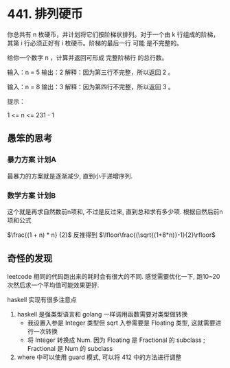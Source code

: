 # 441. 排列硬币

你总共有 n 枚硬币，并计划将它们按阶梯状排列。对于一个由 k 行组成的阶梯，其第 i 行必须正好有 i 枚硬币。阶梯的最后一行 可能 是不完整的。

给你一个数字 n ，计算并返回可形成 完整阶梯行 的总行数。

输入：n = 5
输出：2
解释：因为第三行不完整，所以返回 2 。

输入：n = 8
输出：3
解释：因为第四行不完整，所以返回 3 。

提示：

1 <= n <= 231 - 1

## 愚笨的思考

### 暴力方案 计划A

最暴力的方案就是逐渐减少, 直到小于递增序列.

### 数学方案 计划B

这个就是再求自然数前n项和, 不过是反过来, 直到总和求有多少项. 根据自然后前n项和公式 

$\frac{(1 + n) * n} {2}$ 反推得到 $\lfloor\frac{(\sqrt{(1+8*n)}-1}{2}\rfloor$

## 奇怪的发现

leetcode 相同的代码跑出来的耗时会有很大的不同. 感觉需要优化一下, 跑10\~20次然后求一个平均值可能效果更好.

haskell 实现有很多注意点
1. haskell 是强类型语言和 golang 一样调用函数需要对类型做转换
    * 我设置入参是 Integer 类型但 sqrt 入参需要是 Floating 类型, 这就需要进行一次转换
    * 将 Integer 转换成 Num. 因为 Floating 是 Fractional 的 subclass ; Fractional 是 Num 的 subclass
2. where 中可以使用 guard 模式, 可以将 412 中的方法进行调整

